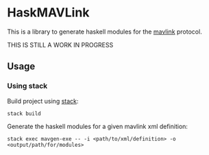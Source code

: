 # HaskMAVLink

This is a library to generate haskell modules for the [mavlink](https://mavlink.io/en/messages/common.html) protocol. 

THIS IS STILL A WORK IN PROGRESS

## Usage

### Using stack
Build project using [stack](https://docs.haskellstack.org/en/stable/README):

```
stack build
```

Generate the haskell modules for a given mavlink xml definition:
``` 
stack exec mavgen-exe -- -i <path/to/xml/definition> -o <output/path/for/modules>
```


